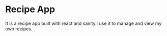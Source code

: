 # Recipe App

It is a recipe app built with react and sanity.I use it to manage and view my own recipes.